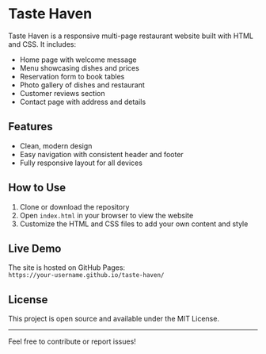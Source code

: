 # Taste Haven

Taste Haven is a responsive multi-page restaurant website built with HTML and CSS. It includes:

- Home page with welcome message  
- Menu showcasing dishes and prices  
- Reservation form to book tables  
- Photo gallery of dishes and restaurant  
- Customer reviews section  
- Contact page with address and details

## Features

- Clean, modern design  
- Easy navigation with consistent header and footer  
- Fully responsive layout for all devices  

## How to Use

1. Clone or download the repository  
2. Open `index.html` in your browser to view the website  
3. Customize the HTML and CSS files to add your own content and style  

## Live Demo

The site is hosted on GitHub Pages:  
`https://your-username.github.io/taste-haven/`

## License

This project is open source and available under the MIT License.

---

Feel free to contribute or report issues!
